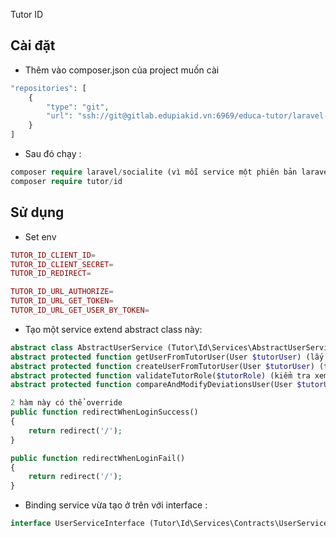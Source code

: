 Tutor ID

Cài đặt
-

- Thêm vào composer.json của project muốn cài

```php
"repositories": [
    {
        "type": "git",
        "url": "ssh://git@gitlab.edupiakid.vn:6969/educa-tutor/laravel-educa-id-integration.git"
    }
]
```

- Sau đó chạy : 
```php
composer require laravel/socialite (vì mỗi service một phiên bản laravel khác nhau nên không biết để mặc định cài socialite bản nào)
composer require tutor/id
```

Sử dụng
-
- Set env
```php
TUTOR_ID_CLIENT_ID=
TUTOR_ID_CLIENT_SECRET=
TUTOR_ID_REDIRECT=

TUTOR_ID_URL_AUTHORIZE=
TUTOR_ID_URL_GET_TOKEN=
TUTOR_ID_URL_GET_USER_BY_TOKEN=
```
- Tạo một service extend abstract class này: 
```php
abstract class AbstractUserService (Tutor\Id\Services\AbstractUserService)
abstract protected function getUserFromTutorUser(User $tutorUser) (lấy thông tin user của hệ thống từ thông tin user của hệ thống tutor id)
abstract protected function createUserFromTutorUser(User $tutorUser) (tạo user của hệ thống từ thông tin user của hệ thống tutor id)
abstract protected function validateTutorRole($tutorRole) (kiểm tra xem tutor role trả về có hợp lệ với role của hệ thống không)
abstract protected function compareAndModifyDeviationsUser(User $tutorUser) (so sánh dữ liệu của user của hệ thống với thông tin của tutor user , nếu sai lệch thì update lại)

2 hàm này có thể override
public function redirectWhenLoginSuccess()
{
    return redirect('/');
}

public function redirectWhenLoginFail()
{
    return redirect('/');
}

```

- Binding service vừa tạo ở trên với interface :
```php
interface UserServiceInterface (Tutor\Id\Services\Contracts\UserServiceInterface)
```
